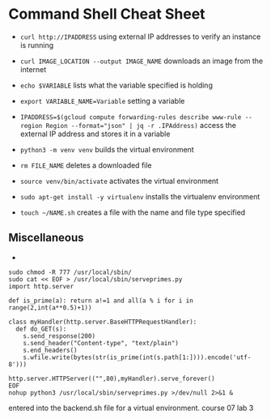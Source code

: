 <h1>Command Shell Cheat Sheet</h1>

* `curl http://IPADDRESS` using external IP addresses to verify an instance is running

* `curl IMAGE_LOCATION --output IMAGE_NAME` downloads an image from the internet

* `echo $VARIABLE` lists what the variable specified is holding

* `export VARIABLE_NAME=Variable` setting a variable

* `IPADDRESS=$(gcloud compute forwarding-rules describe www-rule --region Region --format="json" | jq -r .IPAddress)` access the external IP address and stores it in a variable

* `python3 -m venv venv` builds the virtual environment 

* `rm FILE_NAME` deletes a downloaded file

* `source venv/bin/activate` activates the virtual environment

* `sudo apt-get install -y virtualenv` installs the virtualenv environment

* `touch ~/NAME.sh` creates a file with the name and file type specified

<h2>Miscellaneous</h2>

* 
```
sudo chmod -R 777 /usr/local/sbin/
sudo cat << EOF > /usr/local/sbin/serveprimes.py
import http.server

def is_prime(a): return a!=1 and all(a % i for i in range(2,int(a**0.5)+1))

class myHandler(http.server.BaseHTTPRequestHandler):
  def do_GET(s):
    s.send_response(200)
    s.send_header("Content-type", "text/plain")
    s.end_headers()
    s.wfile.write(bytes(str(is_prime(int(s.path[1:]))).encode('utf-8')))

http.server.HTTPServer(("",80),myHandler).serve_forever()
EOF
nohup python3 /usr/local/sbin/serveprimes.py >/dev/null 2>&1 &
```
entered into the backend.sh file for a virtual environment. course 07 lab 3